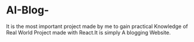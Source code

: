 # AI-Blog-
It is the most important project made by me to gain practical Knowledge of Real World Project made with React.It is simply A blogging Website.
